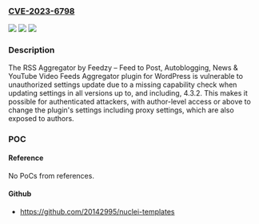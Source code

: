 ### [CVE-2023-6798](https://cve.mitre.org/cgi-bin/cvename.cgi?name=CVE-2023-6798)
![](https://img.shields.io/static/v1?label=Product&message=RSS%20Aggregator%20by%20Feedzy%20%E2%80%93%20Feed%20to%20Post%2C%20Autoblogging%2C%20News%20%26%20YouTube%20Video%20Feeds%20Aggregator&color=blue)
![](https://img.shields.io/static/v1?label=Version&message=*%3C%3D%204.3.2%20&color=brighgreen)
![](https://img.shields.io/static/v1?label=Vulnerability&message=CWE-257%20Storing%20Passwords%20in%20a%20Recoverable%20Format&color=brighgreen)

### Description

The RSS Aggregator by Feedzy – Feed to Post, Autoblogging, News & YouTube Video Feeds Aggregator plugin for WordPress is vulnerable to unauthorized settings update due to a missing capability check when updating settings in all versions up to, and including, 4.3.2. This makes it possible for authenticated attackers, with author-level access or above to change the plugin's settings including proxy settings, which are also exposed to authors.

### POC

#### Reference
No PoCs from references.

#### Github
- https://github.com/20142995/nuclei-templates


